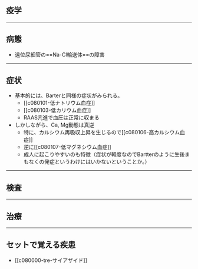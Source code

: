 ## 疫学
---
## 病態
- 遠位尿細管の==Na-Cl輸送体==の障害

---
## 症状
- 基本的には、Barterと同様の症状がみられる。
	- [[c080101-低ナトリウム血症]]
	- [[c080103-低カリウム血症]]
	- RAAS亢進で血圧は正常に収まる
- しかしながら、Ca, Mg動態は真逆
	- 特に、カルシウム再吸収上昇を生じるので[[c080106-高カルシウム血症]]
	- 逆に[[c080107-低マグネシウム血症]]
	- 成人に起こりやすいのも特徴（症状が軽度なのでBartterのように生後まもなくの発症というわけにはいかないということか。）
---
## 検査
---
## 治療
---
## セットで覚える疾患
- [[c080000-tre-サイアザイド]]
